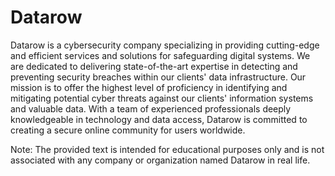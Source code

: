 # Datarow
Datarow is a cybersecurity company specializing in providing cutting-edge and efficient services and solutions for safeguarding digital systems. We are dedicated to delivering state-of-the-art expertise in detecting and preventing security breaches within our clients' data infrastructure. Our mission is to offer the highest level of proficiency in identifying and mitigating potential cyber threats against our clients' information systems and valuable data. With a team of experienced professionals deeply knowledgeable in technology and data access, Datarow is committed to creating a secure online community for users worldwide.

Note: The provided text is intended for educational purposes only and is not associated with any company or organization named Datarow in real life.
